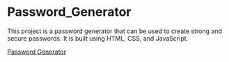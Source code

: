 # Password_Generator
This project is a password generator that can be used to create strong and secure passwords. It is built using HTML, CSS, and JavaScript.
<br>

[Password Generator]()
